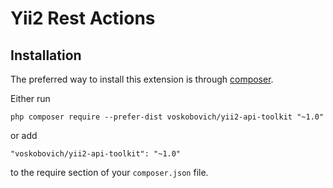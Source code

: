 Yii2 Rest Actions
================================

Installation
------------

The preferred way to install this extension is through [composer](http://getcomposer.org/download/).

Either run

```
php composer require --prefer-dist voskobovich/yii2-api-toolkit "~1.0"
```

or add

```
"voskobovich/yii2-api-toolkit": "~1.0"
```

to the require section of your `composer.json` file.